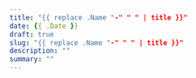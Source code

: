```yaml
---
title: "{{ replace .Name "-" " " | title }}"
date: {{ .Date }}
draft: true
slug: "{{ replace .Name "-" " " | title }}"
description: ""
summary: ""
---
```


